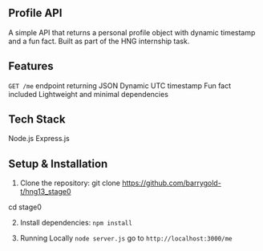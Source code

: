 ## Profile API
A simple API that returns a personal profile object with dynamic timestamp and a fun fact. Built as part of the HNG internship task.

## Features
`GET /me` endpoint returning JSON
Dynamic UTC timestamp
Fun fact included
Lightweight and minimal dependencies

## Tech Stack
Node.js
Express.js

## Setup & Installation
1. Clone the repository:
git clone https://github.com/barrygold-t/hng13_stage0

cd stage0

2. Install dependencies:
`npm install`

3. Running Locally
`node server.js`
go to `http://localhost:3000/me`
